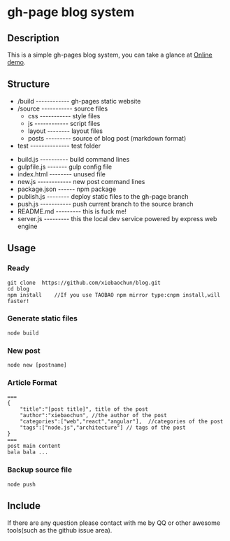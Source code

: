 # gh-page blog system

## Description
This is a simple gh-pages blog system, you can take a glance at [Online demo](http://xiebaochun.github.io/blog).

## Structure
	
+ /build ------------ gh-pages static website
+ /source ----------- source files
	- css ----------- style files
	- js ------------ script files
	- layout -------- layout files
	- posts --------- source of blog post (markdown format)
+ test -------------- test folder
- build.js ---------- build command lines
- gulpfile.js ------- gulp config file
- index.html -------- unused file
- new.js ------------ new post command lines
- package.json ------ npm package
- publish.js -------- deploy static files to the gh-page branch
- push.js ----------- push current branch to the source branch
- README.md --------- this is fuck me!
- server.js --------- this the local dev service powered by express web engine

## Usage

### Ready
	git clone  https://github.com/xiebaochun/blog.git  
	cd blog  
	npm install    //If you use TAOBAO npm mirror type:cnpm install,will faster!
### Generate static files
	node build

### New post
	node new [postname]

### Article Format
	===
	{  
    	"title":"[post title]", title of the post  
    	"author":"xiebaochun", //the author of the post   
    	"categories":["web","react","angular"],  //categories of the post  
    	"tags":["node.js","architecture"] // tags of the post  
	}   
	===
	post main content  
	bala bala ... 

### Backup source file
	node push

## Include
If there are any question please contact with me by QQ or other awesome tools(such as the github issue area).

